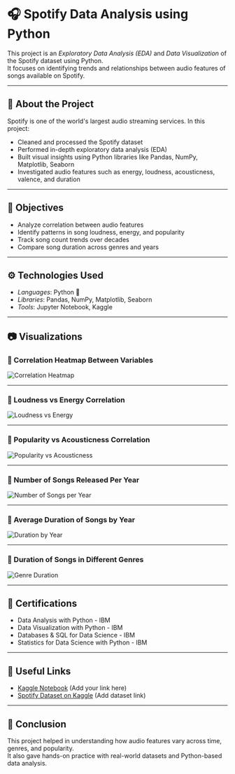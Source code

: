 # 🎧 Spotify Data Analysis using Python

This project is an *Exploratory Data Analysis (EDA)* and *Data Visualization* of the Spotify dataset using Python.  
It focuses on identifying trends and relationships between audio features of songs available on Spotify.

---

## 📁 About the Project

Spotify is one of the world's largest audio streaming services. In this project:

- Cleaned and processed the Spotify dataset
- Performed in-depth exploratory data analysis (EDA)
- Built visual insights using Python libraries like Pandas, NumPy, Matplotlib, Seaborn
- Investigated audio features such as energy, loudness, acousticness, valence, and duration

---

## 📌 Objectives

- Analyze correlation between audio features
- Identify patterns in song loudness, energy, and popularity
- Track song count trends over decades
- Compare song duration across genres and years

---

## ⚙ Technologies Used

- *Languages*: Python 🐍
- *Libraries*: Pandas, NumPy, Matplotlib, Seaborn
- *Tools*: Jupyter Notebook, Kaggle

---

## 📷 Visualizations

### 🔸 Correlation Heatmap Between Variables  
![Correlation Heatmap](images/heatmap.png)

---

### 🔸 Loudness vs Energy Correlation  
![Loudness vs Energy](images/loudness_vs_energy.png)

---

### 🔸 Popularity vs Acousticness Correlation  
![Popularity vs Acousticness](images/popularity_vs_acousticness.png)

---

### 🔸 Number of Songs Released Per Year  
![Number of Songs per Year](images/songs_per_year.png)

---

### 🔸 Average Duration of Songs by Year  
![Duration by Year](images/duration_by_year.png)

---

### 🔸 Duration of Songs in Different Genres  
![Genre Duration](images/duration_by_genre.png)

---

## 📜 Certifications

- Data Analysis with Python - IBM  
- Data Visualization with Python - IBM  
- Databases & SQL for Data Science - IBM  
- Statistics for Data Science with Python - IBM  

---

## 🔗 Useful Links

- [Kaggle Notebook](#) (Add your link here)  
- [Spotify Dataset on Kaggle](#) (Add dataset link)

---

## 🏁 Conclusion

This project helped in understanding how audio features vary across time, genres, and popularity.  
It also gave hands-on practice with real-world datasets and Python-based data analysis.
